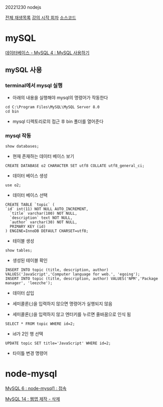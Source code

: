 20221230 nodejs

[전체 재생목록](https://youtube.com/playlist?list=PLuHgQVnccGMBnrdKRODJmbH7UZ2A48LBK)
[강의 시작 회차](https://youtu.be/t1UtCblLk_0)
[소스코드](https://opentutorials.org/module/2026/12063)


# mySQL

[데이터베이스 - MySQL 4 : MySQL 사용하기](https://youtu.be/wcXGmK39m34)


## mySQL 사용

### terminal에서 mysql 실행

- 아래의 내용을 실행해야 mysql의 명령어가 작동한다
```
cd C:\Program Files\MySQL\MySQL Server 8.0
cd bin
```
- mysql 디렉토리로의 접근 후 bin 폴더를 열어준다




### mysql 작동
```
show databases;
```
- 현재 존재하는 데이터 베이스 보기

```
CREATE DATABASE o2 CHARACTER SET utf8 COLLATE utf8_general_ci;
```
- 데이터 베이스 생성

```
use o2;
```
- 데이터 베이스 선택

```
CREATE TABLE `topic` (
`id` int(11) NOT NULL AUTO_INCREMENT,
  `title` varchar(100) NOT NULL,
  `description` text NOT NULL,
  `author` varchar(30) NOT NULL,
  PRIMARY KEY (id)
) ENGINE=InnoDB DEFAULT CHARSET=utf8;
```
- 테이블 생성

```
show tables;
```
- 생성된 테이블 확인

```
INSERT INTO topic (title, description, author) VALUES('JavaScript','Computer language for web.', 'egoing');
INSERT INTO topic (title, description, author) VALUES('NPM','Package manager', 'leezche');
```
- 데이터 삽입


- 세미콜론(;)을 입력하지 않으면 명령어가 실행되지 않음
- 세미콜론(;)을 입력하지 않고 엔터키를 누르면 줄바꿈으로 인식 됨

```
SELECT * FROM topic WHERE id=2;
```
- id가 2인 행 선택

```
UPDATE topic SET title='JavaScript' WHERE id=2;
```
- 타이틀 변경 명령어 
 

# node-mysql

[MySQL 6 : node-mysql1 : 접속](https://youtu.be/xcF5wSRMDxo)



[MySQL 14 : 웹앱 제작 - 삭제](https://youtu.be/8X9zBrE0E40)